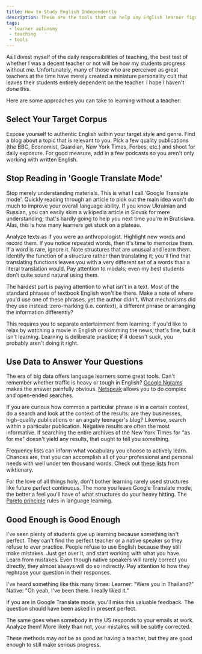 ```yaml
---
title: How to Study English Independently
description: These are the tools that can help any English learner figure out many, if not most, of their questions independently
tags:
 - learner autonomy
 - teaching
 - tools
---
```


As I divest myself of the daily responsibilities of teaching, the best test of whether I was a decent teacher or not will be how my students progress without me. Unfortunately, many of those who are perceived as great teachers at the time have merely created a miniature personality cult that leaves their students entirely dependent on the teacher. I hope I haven't done this.

Here are some approaches you can take to learning without a teacher:

## Select Your Target Corpus

Expose yourself to authentic English within your target style and genre. Find a blog about a topic that is relevant to you. Pick a few quality publications (the BBC, Economist, Guardian, New York Times, Forbes, etc.) and shoot for daily exposure. For good measure, add in a few podcasts so you aren't only working with written English.

## Stop Reading in 'Google Translate Mode'

Stop merely understanding materials. This is what I call 'Google Translate mode'. Quickly reading through an article to pick out the main idea won't do much to improve your overall language ability. If you know Ukrainian and Russian, you can easily skim a wikipedia article in Slovak for mere understanding; that's hardly going to help you next time you're in Bratislava. Alas, this is how many learners get stuck on a plateau.

Analyze texts as if you were an anthropologist. Highlight new words and record them. If you notice repeated words, then it's time to memorize them. If a word is rare, ignore it. Note structures that are unusual and learn them. Identify the function of a structure rather than translating it; you'll find that translating functions leaves you with a very different set of a words than a literal translation would. Pay attention to modals; even my best students don't quite sound natural using them.

The hardest part is paying attention to what isn't in a text. Most of the standard phrases of textbook English won't be there. Make a note of where you'd use one of these phrases, yet the author didn't. What mechanisms did they use instead: zero-marking (i.e. context), a different phrase or arranging the information differently?

This requires you to separate entertainment from learning: if you'd like to relax by watching a movie in English or skimming the news, that's fine, but it isn't learning. Learning is deliberate practice; if it doesn't suck, you probably aren't doing it right.

## Use Data to Answer Your Questions

The era of big data offers language learners some great tools. Can't remember whether traffic is heavy or tough in English? <a href="https://books.google.com/ngrams" target="_blank">Google Ngrams</a> makes the answer painfully obvious. <a href="http://www.netspeak.org" target="_blank">Netspeak</a> allows you to do complex and open-ended searches.

If you are curious how common a particular phrase is in a certain context, do a search and look at the context of the results: are they businesses, high-quality publications or an angsty teenager's blog? Likewise, search within a particular publication. Negative results are often the most informative. If searching the entire archives of the New York Times for "as for me" doesn't yield any results, that ought to tell you something.

Frequency lists can inform what vocabulary you choose to actively learn. Chances are, that you can accomplish all of your professional and personal needs with well under ten thousand words. Check out <a href="https://en.wiktionary.org/wiki/Wiktionary:Frequency_lists#English" target="_blank">these lists</a> from wiktionary.

For the love of all things holy, don't bother learning rarely used structures like future perfect continuous. The more you leave Google Translate mode, the better a feel you'll have of what structures do your heavy hitting. The <a href="https://en.wikipedia.org/wiki/Pareto_principle" target="_blank">Pareto principle</a> rules in language learning.

## Good Enough is Good Enough

I've seen plenty of students give up learning because something isn't perfect. They can't find the perfect teacher or a native speaker so they refuse to ever practice. People refuse to use English because they still make mistakes. Just get over it, and start working with what you have. Learn from mistakes. Even though native speakers will rarely correct you directly, they almost always will do so indirectly. Pay attention to how they rephrase your question in their responses.

I've heard something like this many times:
Learner: "Were you in Thailand?"
Native: "Oh yeah, I've been there. I really liked it."

If you are in Google Translate mode, you'll miss this valuable feedback. The question should have been asked in present perfect.

The same goes when somebody in the US responds to your emails at work. Analyze them! More likely than not, your mistakes will be subtly corrected.

These methods may not be as good as having a teacher, but they are good enough to still make serious progress.

